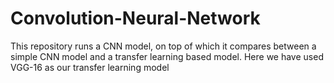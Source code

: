# Convolution-Neural-Network
This repository runs a CNN model, on top of which it compares between a simple CNN model and a transfer learning based model. Here we have used VGG-16 as our transfer learning model
